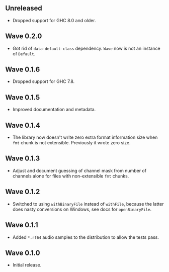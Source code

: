 ## Unreleased

* Dropped support for GHC 8.0 and older.

## Wave 0.2.0

* Got rid of `data-default-class` dependency. `Wave` now is not an instance
  of `Default`.

## Wave 0.1.6

* Dropped support for GHC 7.8.

## Wave 0.1.5

* Improved documentation and metadata.

## Wave 0.1.4

* The library now doesn't write zero extra format information size when
  `fmt` chunk is not extensible. Previously it wrote zero size.

## Wave 0.1.3

* Adjust and document guessing of channel mask from number of channels alone
  for files with non-extensible `fmt` chunks.

## Wave 0.1.2

* Switched to using `withBinaryFile` instead of `withFile`, because the
  latter does nasty conversions on Windows, see docs for `openBinaryFile`.

## Wave 0.1.1

* Added `*.rf64` audio samples to the distribution to allow the tests pass.

## Wave 0.1.0

* Initial release.
